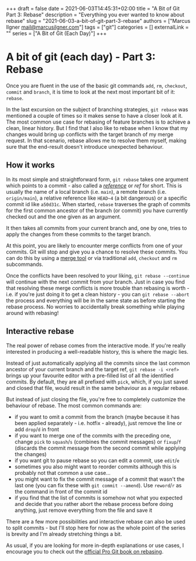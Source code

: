 +++ 
draft = false
date = 2021-06-03T14:45:31+02:00
title = "A Bit of Git Part 3: Rebase"
description = "Everything you ever wanted to know about rebase"
slug = "2021-06-03-a-bit-of-git-part-3-rebase"
authors = ["Marcus Ilgner <mail@marcusilgner.com>"]
tags = ["git"]
categories = []
externalLink = ""
series = ["A Bit of Git (Each Day)"]
+++

# A bit of git (each day) - Part 3: Rebase

Once you are fluent in the use of the basic git commands `add`, `rm`,
`checkout`, `commit` and `branch`, it is time to look at the next most
important bit of it: `rebase`.

In the last excursion on the subject of branching strategies, `git rebase` was
mentioned a couple of times so it makes sense to have a closer look at it.
The most common use case for rebasing of feature branches is to achieve a
clean, linear history. But I find that I also like to rebase when I know that
my changes would bring up conflicts with the target branch of my merge request.
In that scenario, rebase allows me to resolve them myself, making sure that
the end-result doesn't introduce unexpected behaviour.

## How it works

In its most simple and straightforward form, `git rebase` takes one argument
which points to a commit - also called a [*reference*](https://git-scm.com/book/en/v2/Git-Internals-Git-References)
or *ref* for short.
This is usually the name of a local branch (i.e. `main`), a remote branch
(i.e. `origin/main`), a relative reference like `HEAD~4` (a bit dangerous) or
a specific commit id like `a50d31c`.
When started, `rebase` traverses the graph of commits for the first common
ancestor of the branch (or commit) you have currently checked out and the 
one given as an argument.

It then takes all commits from your current branch and, one by one, tries to
apply the changes from these commits to the target branch.

At this point, you are likely to encounter merge conflicts from one of your
commits. Git will stop and give you a chance to resolve these commits. You can
do this by using a [merge tool](https://www.git-scm.com/docs/git-mergetool) or
via traditional `add`, `checkout` and `rm` subcommands.

Once the conflicts have been resolved to your liking, `git rebase --continue`
will continue with the next commit from your branch.
Just in case you find that resolving these merge conflicts is more trouble
than rebasing is worth - i.e. if you're just doing it to get a clean history -
you can `git rebase --abort` the process and everything will be in the same
state as before starting the rebase process. No worries to accidentally break
something while playing around with rebasing!

## Interactive rebase

The real power of rebase comes from the interactive mode. If you're really
interested in producing a well-readable history, this is where the magic lies.

Instead of just automatically applying all the commits since the last common
ancestor of your current branch and the target ref, `git rebase -i <ref>`
brings up your favourite editor with a pre-filled list of all the identified
commits.
By default, they are all prefixed with `pick`, which, if you just saved and
closed that file, would result in the same behaviour as a regular rebase.

But instead of just closing the file, you're free to completely customize the
behaviour of rebase. The most common commands are:

- if you want to omit a commit from the branch (maybe because it has been
  applied separately - i.e. hotfix - already), just remove the line or add
  `drop`/`d` in front
- if you want to merge one of the commits with the preceding one, change `pick`
  to `squash`/`s` (combines the commit messages) or `fixup`/`f` (discards the
  commit message from the second commit while applying the changes)
- if you want git to pause rebase so you can edit a commit, use `edit`/`e`
- sometimes you also might want to reorder commits although this is probably
  not that common a use case...
- you might want to fix the commit message of a commit that wasn't the last
  one (you can fix these with `git commit --amend`). Use `reword`/`r` as the
  command in front of the commit id
- if you find that the list of commits is somehow not what you expected and
  decide that you rather abort the rebase process before doing anything, just
  remove everything from the file and save it


There are a few more possibilities and interactive rebase can also be used to
split commits - but I'll stop here for now as the whole point of the series is
brevity and I'm already stretching things a bit.

As usual, if you are looking for more in-depth explanations or use cases, I
encourage you to check out the [official Pro Git book on rebasing](https://git-scm.com/book/en/v2/Git-Branching-Rebasing).
